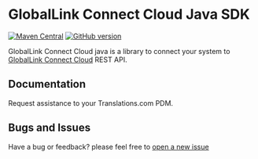 # GlobalLink Connect Cloud Java SDK
[![Maven Central](https://img.shields.io/maven-central/v/com.translations.globallink/gcc-restclient.svg?label=Maven%20Central)](https://search.maven.org/search?q=g:%22com.translations.globallink%22%20AND%20a:%22gcc-restclient%22)
[![GitHub version](https://d25lcipzij17d.cloudfront.net/badge.svg?id=gh&type=6&v=3.0.0&x2=0)](https://github.com/translations-com/globallink-connect-cloud-api-java)

GlobalLink Connect Cloud java is a library to connect your system to [GlobalLink Connect Cloud](http://www.translations.com/globallink/products/globallink_connect.html) REST API.

## Documentation

Request assistance to your Translations.com PDM.

## Bugs and Issues

Have a bug or feedback? please feel free to [open a new issue](https://github.com/translations-com/globallink-connect-cloud-api-java/issues/new)





